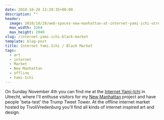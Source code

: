 ```yaml
---
date: 2018-10-28 13:29:35+00:00
description: ""
header:
  image: 2018/10/28/web-spaces-new-manhattan-at-internet-yami-ichi-utrecht.jpg
  max_width: 3264
  max_height: 2040
slug: /internet-yami-ichi-black-market
template: blog-post
title: Internet Yami-Ichi / Black Market
tags:
  - art
  - internet
  - Market
  - New Manhattan
  - offline
  - Yami-Ichi
---
```


On Sunday November 4th you can find me at the [Internet Yami-Ichi](https://www.facebook.com/events/767428803427879/) in Utrecht, where I'll enthuse visitors for my [New Manhattan](https://www.voordekunst.nl/projecten/7243-new-manhattanthe-web-space-never-sleeps-1) project and have people 'beta-test' the Trump Tweet Tower. At the offline internet market hosted by TivoliVredenburg you'll find all kinds of internet inspired art and design.
